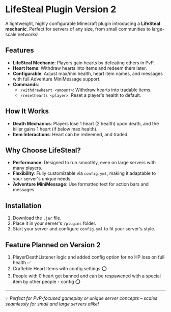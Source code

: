 # LifeSteal Plugin Version 2

A lightweight, highly configurable Minecraft plugin introducing a **LifeSteal mechanic**. Perfect for servers of any size, from small communities to large-scale networks!

## Features
- **LifeSteal Mechanic**: Players gain hearts by defeating others in PvP.
- **Heart Items**: Withdraw hearts into items and redeem them later.
- **Configurable**: Adjust max/min health, heart item names, and messages with full Adventure MiniMessage support.
- **Commands**:
  - `/withdrawheart <amount>`: Withdraw hearts into tradable items.
  - `/resethearts <player>`: Reset a player's health to default.

## How It Works
- **Death Mechanics**: Players lose 1 heart (2 health) upon death, and the killer gains 1 heart (if below max health).
- **Item Interactions**: Heart can be redeemed, and traded.

## Why Choose LifeSteal?
- **Performance**: Designed to run smoothly, even on large servers with many players.
- **Flexibility**: Fully customizable via `config.yml`, making it adaptable to your server's unique needs.
- **Adventure MiniMessage**: Use formatted text for action bars and messages.

## Installation
1. Download the `.jar` file.
2. Place it in your server's `/plugins` folder.
3. Start your server and configure `config.yml` to fit your server's style.


## Feature Planned on Version 2

1. PlayerDeathListener logic and added config option for no HP loss on full health ✅
2. Crafteble Heart Items with config settings ⭕
3. People with 0 heart get banned and can be respawened with a special item
   by other people - config ⭕
---

💡 *Perfect for PvP-focused gameplay or unique server concepts – scales seamlessly for small and large servers alike!*
